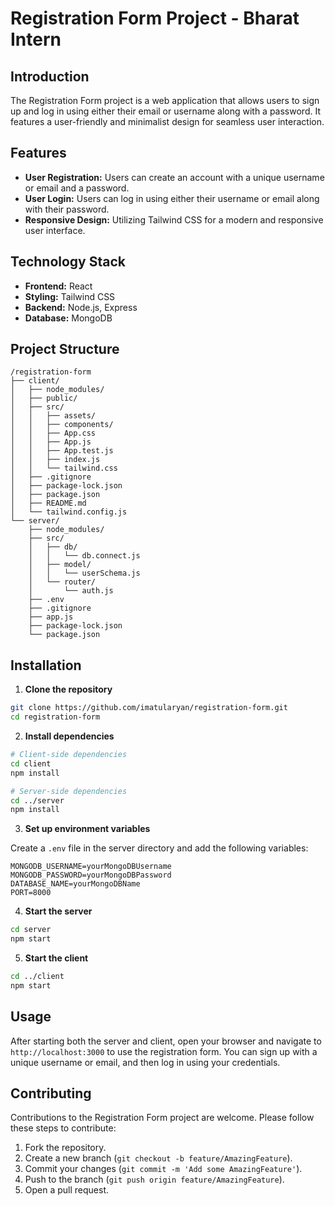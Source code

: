 # Registration Form Project - Bharat Intern

## Introduction

The Registration Form project is a web application that allows users to sign up and log in using either their email or username along with a password. It features a user-friendly and minimalist design for seamless user interaction.

## Features

- **User Registration:** Users can create an account with a unique username or email and a password.
- **User Login:** Users can log in using either their username or email along with their password.
- **Responsive Design:** Utilizing Tailwind CSS for a modern and responsive user interface.

## Technology Stack

- **Frontend:** React
- **Styling:** Tailwind CSS
- **Backend:** Node.js, Express
- **Database:** MongoDB

## Project Structure

```
/registration-form
├── client/
│   ├── node_modules/
│   ├── public/
│   ├── src/
│   │   ├── assets/
│   │   ├── components/
│   │   ├── App.css
│   │   ├── App.js
│   │   ├── App.test.js
│   │   ├── index.js
│   │   └── tailwind.css
│   ├── .gitignore
│   ├── package-lock.json
│   ├── package.json
│   ├── README.md
│   └── tailwind.config.js
└── server/
    ├── node_modules/
    ├── src/
    │   ├── db/
    │   │   └── db.connect.js
    │   ├── model/
    │   │   └── userSchema.js
    │   └── router/
    │       └── auth.js
    ├── .env
    ├── .gitignore
    ├── app.js
    ├── package-lock.json
    └── package.json
```

## Installation

1. **Clone the repository**

```sh
git clone https://github.com/imatularyan/registration-form.git
cd registration-form
```

2. **Install dependencies**

```sh
# Client-side dependencies
cd client
npm install

# Server-side dependencies
cd ../server
npm install
```

3. **Set up environment variables**

Create a `.env` file in the server directory and add the following variables:

```
MONGODB_USERNAME=yourMongoDBUsername
MONGODB_PASSWORD=yourMongoDBPassword
DATABASE_NAME=yourMongoDBName
PORT=8000
```

4. **Start the server**

```sh
cd server
npm start
```

5. **Start the client**

```sh
cd ../client
npm start
```

## Usage

After starting both the server and client, open your browser and navigate to `http://localhost:3000` to use the registration form. You can sign up with a unique username or email, and then log in using your credentials.

## Contributing

Contributions to the Registration Form project are welcome. Please follow these steps to contribute:

1. Fork the repository.
2. Create a new branch (`git checkout -b feature/AmazingFeature`).
3. Commit your changes (`git commit -m 'Add some AmazingFeature'`).
4. Push to the branch (`git push origin feature/AmazingFeature`).
5. Open a pull request.
